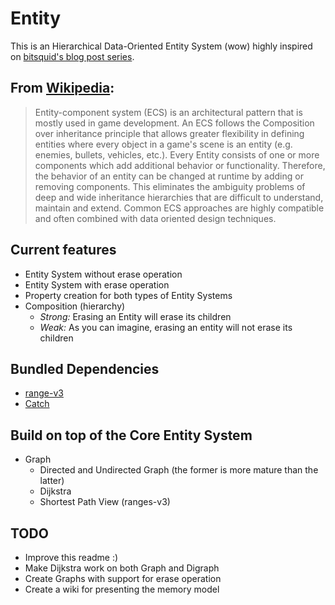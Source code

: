 # Entity

This is an Hierarchical Data-Oriented Entity System (wow) highly inspired on [bitsquid's blog post series](http://bitsquid.blogspot.co.uk/2014/08/building-data-oriented-entity-system.html).

## From [Wikipedia](https://en.wikipedia.org/wiki/Entity%E2%80%93component%E2%80%93system):
> Entity-component system (ECS) is an architectural pattern that is mostly used in game development. An ECS follows the Composition over inheritance principle that allows greater flexibility in defining entities where every object in a game's scene is an entity (e.g. enemies, bullets, vehicles, etc.). Every Entity consists of one or more components which add additional behavior or functionality. Therefore, the behavior of an entity can be changed at runtime by adding or removing components. This eliminates the ambiguity problems of deep and wide inheritance hierarchies that are difficult to understand, maintain and extend. Common ECS approaches are highly compatible and often combined with data oriented design techniques.

## Current features
- Entity System without erase operation
- Entity System with erase operation
- Property creation for both types of Entity Systems
- Composition (hierarchy)
  - *Strong:* Erasing an Entity will erase its children
  - *Weak:* As you can imagine, erasing an entity will not erase its children
  
## Bundled Dependencies
- [range-v3](https://github.com/ericniebler/range-v3)
- [Catch](https://github.com/philsquared/Catch)

## Build on top of the Core Entity System
- Graph
  - Directed and Undirected Graph (the former is more mature than the latter)
  - Dijkstra
  - Shortest Path View (ranges-v3)
  
## TODO
- Improve this readme :)
- Make Dijkstra work on both Graph and Digraph
- Create Graphs with support for erase operation
- Create a wiki for presenting the memory model
